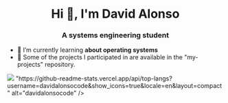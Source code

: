 <h1 align="center">Hi 👋, I'm David Alonso</h1>
<h3 align="center">A systems engineering student</h3>

- 🌱 I’m currently learning **about operating systems**
- 🙌 Some of the projects I participated in are available in the "my-projects" repository.

<p><img src= <align="middle"> "https://github-readme-stats.vercel.app/api/top-langs?username=davidalonsocode&show_icons=true&locale=en&layout=compact" alt="davidalonsocode" /></p>
